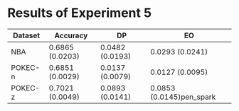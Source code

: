 # Results of Experiment 5

| Dataset | Accuracy        | DP              | EO                       |
|---------|-----------------|-----------------|--------------------------|
| NBA     | 0.6865 (0.0203) | 0.0482 (0.0193) | 0.0293 (0.0241)          |
| POKEC-n | 0.6851 (0.0029) | 0.0137 (0.0079) | 0.0127 (0.0095)          |
| POKEC-z | 0.7021 (0.0049) | 0.0893 (0.0141) | 0.0853 (0.0145)pen_spark |
